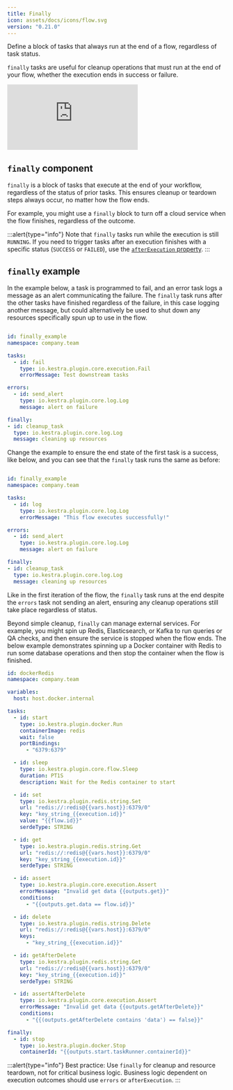 ```yaml
---
title: Finally
icon: assets/docs/icons/flow.svg
version: "0.21.0"
---
```


Define a block of tasks that always run at the end of a flow, regardless of task status.

`finally` tasks are useful for cleanup operations that must run at the end of your flow, whether the execution ends in success or failure.

<div class="video-container">
    <iframe src="https://www.youtube.com/embed/os9_WY4-9o8?si=cB0c1HksxZtDQ5GB" title="YouTube video player" frameborder="0" allow="accelerometer; autoplay; clipboard-write; encrypted-media; gyroscope; picture-in-picture; web-share" referrerpolicy="strict-origin-when-cross-origin" allowfullscreen></iframe>
</div>

## `finally` component

`finally` is a block of tasks that execute at the end of your workflow, regardless of the status of prior tasks. This ensures cleanup or teardown steps always occur, no matter how the flow ends.

For example, you might use a `finally` block to turn off a cloud service when the flow finishes, regardless of the outcome.

:::alert{type="info"}
Note that `finally` tasks run while the execution is still `RUNNING`. If you need to trigger tasks after an execution finishes with a specific status (`SUCCESS` or `FAILED`), use the [`afterExecution` property](./20.afterexecution.md).
:::


## `finally` example

In the example below, a task is programmed to fail, and an error task logs a message as an alert communicating the failure. The `finally` task runs after the other tasks have finished regardless of the failure, in this case logging another message, but could alternatively be used to shut down any resources specifically spun up to use in the flow.

```yaml

id: finally_example
namespace: company.team

tasks:
  - id: fail
    type: io.kestra.plugin.core.execution.Fail
    errorMessage: Test downstream tasks

errors:
  - id: send_alert
    type: io.kestra.plugin.core.log.Log
    message: alert on failure

finally:
- id: cleanup_task
  type: io.kestra.plugin.core.log.Log
  message: cleaning up resources
```

Change the example to ensure the end state of the first task is a success, like below, and you can see that the `finally` task runs the same as before:

```yaml

id: finally_example
namespace: company.team

tasks:
  - id: log
    type: io.kestra.plugin.core.log.Log
    errorMessage: "This flow executes successfully!"

errors:
  - id: send_alert
    type: io.kestra.plugin.core.log.Log
    message: alert on failure

finally:
- id: cleanup_task
  type: io.kestra.plugin.core.log.Log
  message: cleaning up resources
```

Like in the first iteration of the flow, the `finally` task runs at the end despite the `errors` task not sending an alert, ensuring any cleanup operations still take place regardless of status.

Beyond simple cleanup, `finally` can manage external services. For example, you might spin up Redis, Elasticsearch, or Kafka to run queries or QA checks, and then ensure the service is stopped when the flow ends. The below example demonstrates spinning up a Docker container with Redis to run some database operations and then stop the container when the flow is finished.

```yaml
id: dockerRedis
namespace: company.team

variables:
  host: host.docker.internal

tasks:
  - id: start
    type: io.kestra.plugin.docker.Run
    containerImage: redis
    wait: false
    portBindings:
      - "6379:6379"

  - id: sleep
    type: io.kestra.plugin.core.flow.Sleep
    duration: PT1S
    description: Wait for the Redis container to start

  - id: set
    type: io.kestra.plugin.redis.string.Set
    url: "redis://:redis@{{vars.host}}:6379/0"
    key: "key_string_{{execution.id}}"
    value: "{{flow.id}}"
    serdeType: STRING

  - id: get
    type: io.kestra.plugin.redis.string.Get
    url: "redis://:redis@{{vars.host}}:6379/0"
    key: "key_string_{{execution.id}}"
    serdeType: STRING

  - id: assert
    type: io.kestra.plugin.core.execution.Assert
    errorMessage: "Invalid get data {{outputs.get}}"
    conditions:
      - "{{outputs.get.data == flow.id}}"

  - id: delete
    type: io.kestra.plugin.redis.string.Delete
    url: "redis://:redis@{{vars.host}}:6379/0"
    keys:
      - "key_string_{{execution.id}}"

  - id: getAfterDelete
    type: io.kestra.plugin.redis.string.Get
    url: "redis://:redis@{{vars.host}}:6379/0"
    key: "key_string_{{execution.id}}"
    serdeType: STRING

  - id: assertAfterDelete
    type: io.kestra.plugin.core.execution.Assert
    errorMessage: "Invalid get data {{outputs.getAfterDelete}}"
    conditions:
      - "{{(outputs.getAfterDelete contains 'data') == false}}"

finally:
  - id: stop
    type: io.kestra.plugin.docker.Stop
    containerId: "{{outputs.start.taskRunner.containerId}}"
```

:::alert{type="info"}
Best practice: Use `finally` for cleanup and resource teardown, not for critical business logic. Business logic dependent on execution outcomes should use `errors` or `afterExecution`.
:::
